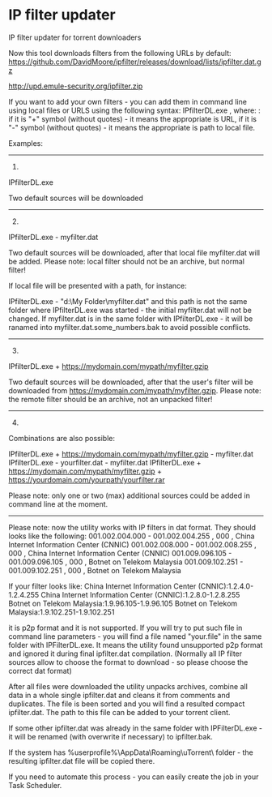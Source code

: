 # IP filter updater
IP filter updater for torrent downloaders

Now this tool downloads filters from the following URLs by default:
https://github.com/DavidMoore/ipfilter/releases/download/lists/ipfilter.dat.gz

http://upd.emule-security.org/ipfilter.zip

If you want to add your own filters - you can add them in command line using local files or URLS using the following syntax:
IPfilterDL.exe <key1> <path1> <key2> <path2>, where:
<key>: if it is "+" symbol (without quotes) - it means the appropriate <path> is URL, if it is "-" symbol (without quotes) - it means the appropriate <path> is path to local file.

Examples:
 
-----------------------------------------------------------------------
1) 
IPfilterDL.exe
 
Two default sources will be downloaded
 
-----------------------------------------------------------------------
2)
IPfilterDL.exe - myfilter.dat
 
Two default sources will be downloaded, after that local file myfilter.dat will be added. 
Please note: local filter should not be an archive, but normal filter!

If local file will be presented with a path, for instance:
 
IPfilterDL.exe - "d:\My Folder\myfilter.dat"
and this path is not the same folder where IPfilterDL.exe was started - the initial myfilter.dat will not be changed. If myfilter.dat is in the same folder with IPfilterDL.exe - it will be ranamed into myfilter.dat.some_numbers.bak to avoid possible conflicts.
 
-----------------------------------------------------------------------
3)
IPfilterDL.exe + https://mydomain.com/mypath/myfilter.gzip

Two default sources will be downloaded, after that the user's filter will be downloaded from https://mydomain.com/mypath/myfilter.gzip.
Please note: the remote filter should be an archive, not an unpacked filter!
 
-----------------------------------------------------------------------
4)
Combinations are also possible:
 
IPfilterDL.exe + https://mydomain.com/mypath/myfilter.gzip - myfilter.dat
IPfilterDL.exe - yourfilter.dat - myfilter.dat
IPfilterDL.exe + https://mydomain.com/mypath/myfilter.gzip + https://yourdomain.com/yourpath/yourfilter.rar

Please note: only one or two (max) additional sources could be added in command line at the moment.
 
-----------------------------------------------------------------------

Please note: now the utility works with IP filters in dat format. They should looks like the following:
001.002.004.000 - 001.002.004.255 , 000 , China Internet Information Center (CNNIC)
001.002.008.000 - 001.002.008.255 , 000 , China Internet Information Center (CNNIC)
001.009.096.105 - 001.009.096.105 , 000 , Botnet on Telekom Malaysia
001.009.102.251 - 001.009.102.251 , 000 , Botnet on Telekom Malaysia

 
If your filter looks like:
China Internet Information Center (CNNIC):1.2.4.0-1.2.4.255
China Internet Information Center (CNNIC):1.2.8.0-1.2.8.255
Botnet on Telekom Malaysia:1.9.96.105-1.9.96.105
Botnet on Telekom Malaysia:1.9.102.251-1.9.102.251

it is p2p format and it is not supported. If you will try to put such file in command line parameters - you will find a file named "your.file" in the same folder with IPFilterDL.exe. It means the utility found unsupported р2р format and ignored it during final ipfilter.dat compilation.
(Normally all IP filter sources allow to choose the format to download - so please choose the correct dat format)
 
After all files were downloaded the utility unpacks archives, combine all data in a whole single ipfilter.dat and cleans it from comments and duplicates. The file is been sorted and you will find a resulted compact ipfilter.dat. The path to this file can be added to your torrent client.
 
If some other ipfilter.dat was already in the same folder with IPFilterDL.exe - it will be renamed (with overwrite if necessary) to ipfilter.bak.
 
If the system has %userprofile%\AppData\Roaming\uTorrent\ folder - the resulting ipfilter.dat file will be copied there. 
 
If you need to automate this process - you can easily create the job in your Task Scheduler.
